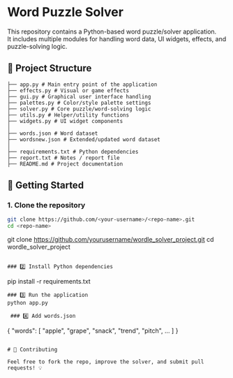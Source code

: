 # Word Puzzle Solver

This repository contains a Python-based word puzzle/solver application.  
It includes multiple modules for handling word data, UI widgets, effects, and puzzle-solving logic.

## 📂 Project Structure


```
├── app.py # Main entry point of the application
├── effects.py # Visual or game effects
├── gui.py # Graphical user interface handling
├── palettes.py # Color/style palette settings
├── solver.py # Core puzzle/word-solving logic
├── utils.py # Helper/utility functions
├── widgets.py # UI widget components
│
├── words.json # Word dataset
├── wordsnew.json # Extended/updated word dataset
│
├── requirements.txt # Python dependencies
├── report.txt # Notes / report file
├── README.md # Project documentation
```


## 🚀 Getting Started

### 1. Clone the repository
```bash
git clone https://github.com/<your-username>/<repo-name>.git
cd <repo-name>

```
git clone https://github.com/yourusername/wordle_solver_project.git
cd wordle_solver_project
```

### 2️⃣ Install Python dependencies

```
pip install -r requirements.txt
```
### 3️⃣ Run the application
python app.py

 ### 4️⃣ Add words.json

 ```
 {
    "words": [
        "apple",
        "grape",
        "snack",
        "trend",
        "pitch",
        ...
    ]
}
```

# 🤝 Contributing

Feel free to fork the repo, improve the solver, and submit pull requests! 💡
